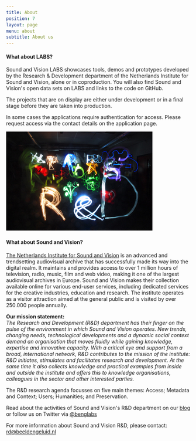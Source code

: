 ```yaml
---
title: About
position: 7
layout: page
menu: about
subtitle: About us
---
```


#### What about LABS?

Sound and Vision LABS showcases tools, demos and prototypes developed by the Research & Development department of the Netherlands Institute for Sound and Vision, alone or in coproduction. You will also find Sound and Vision's open data sets on LABS and links to the code on GitHub.

The projects that are on display are either under development or in a final stage before they are taken into production.

In some cases the applications require authentication for access. Please request access via the contact details on the application page.

![Research & Development](/assets/images/benglabs-light.jpg)

<!-- colsplit -->

#### What about Sound and Vision?

[The Netherlands Institute for Sound and Vision](https://www.beeldengeluid.nl) is an advanced and trendsetting audiovisual archive that has successfully made its way into the digital realm. It maintains and provides access to over 1 million hours of television, radio, music, film and web video, making it one of the largest audiovisual archives in Europe. Sound and Vision makes their collection available online for various end-user services, including dedicated services for the creative industries, education and research. The institute operates as a visitor attraction aimed at the general public and is visited by over 250.000 people annually.

**Our mission statement:**  
_The Research and Development (R&D) department has their finger on the pulse of the environment in which Sound and Vision operates.  New trends, changing needs, technological developments and a dynamic social context demand an organisation that moves fluidly while gaining knowledge, expertise and innovative capacity. With a critical eye and support from a broad, international network, R&D contributes to the mission of the institute: R&D initiates, stimulates and facilitates research and development. At the same time it also collects knowledge and practical examples from inside and outside the institute and offers this to knowledge organisations, colleagues in the sector and other interested parties._

The R&D research agenda focusses on five main themes: Access; Metadata and Context; Users; Humanities; and Preservation.

Read about the activities of Sound and Vision's R&D department on our [blog](http://www.beeldengeluid.nl/en/blogs/Research-%26-Development-EN) or follow us on Twitter via [@benglabs](https://twitter.com/benglabs)

For more information about Sound and Vision R&D, please contact: [rd@beeldengeluid.nl](mailto:rd@beeldengeluid.nl)
